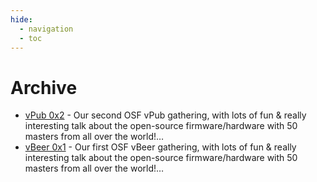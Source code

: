 ```yaml
---
hide:
  - navigation
  - toc
--- 
```


# Archive

* [vPub 0x2](archive/vpub-0x2.md) - Our second OSF vPub gathering, with lots of
  fun & really interesting talk about the open-source firmware/hardware with 50
  masters from all over the world!…
* [vBeer 0x1](archive/vbeer-0x1.md) - Our first OSF vBeer gathering, with lots
  of fun & really interesting talk about the open-source firmware/hardware with
  50 masters from all over the world!…

